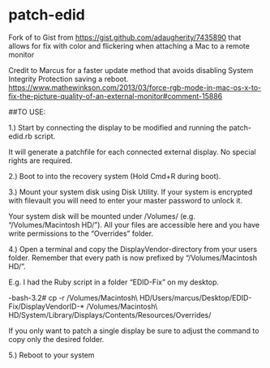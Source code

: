 # patch-edid
Fork of  to Gist from https://gist.github.com/adaugherity/7435890 that allows for fix with color and flickering when attaching a Mac to a remote monitor

Credit to Marcus for a faster update method that avoids disabling System Integrity Protection saving a reboot.
https://www.mathewinkson.com/2013/03/force-rgb-mode-in-mac-os-x-to-fix-the-picture-quality-of-an-external-monitor#comment-15886

##TO USE:

1.) Start by connecting the display to be modified and running the patch-edid.rb script.

It will generate a patchfile for each connected external display.  No special rights are required.

2.) Boot to into the recovery system (Hold Cmd+R during boot).

3.) Mount your system disk using Disk Utility.  If your system is encrypted with filevault you will need to enter your master password to unlock it.

Your system disk will be mounted under /Volumes/ (e.g. “/Volumes/Macintosh HD/”).  All your files are accessible here and you have write permissions to the “Overrides” folder. 

4.) Open a terminal and copy the DisplayVendor-directory from your users folder. Remember that every path is now prefixed by “/Volumes/Macintosh HD/”.

E.g. I had the Ruby script in a folder “EDID-Fix” on my desktop.

-bash-3.2# cp -r /Volumes/Macintosh\ HD/Users/marcus/Desktop/EDID-Fix/DisplayVendorID-* /Volumes/Macintosh\ HD/System/Library/Displays/Contents/Resources/Overrides/

If you only want to patch a single display be sure to adjust the command to copy only the desired folder.

5.) Reboot to your system
